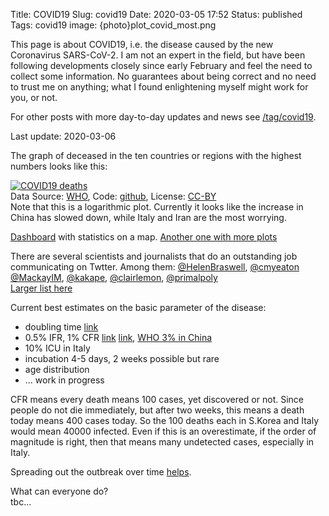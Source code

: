 Title: COVID19
Slug: covid19
Date: 2020-03-05 17:52
Status: published
Tags: covid19
image: {photo}plot_covid_most.png

This page is about COVID19, i.e. the disease caused by the new Coronavirus SARS-CoV-2. I am
not an expert in the field, but have been following developments closely since early February
and feel the need to collect some information. No guarantees about being correct and no need
to trust me on anything; what I found enlightening myself might work for you, or not.

For other posts with more day-to-day updates and news see [/tag/covid19]({tag}covid19).

Last update: 2020-03-06

The graph of deceased in the ten countries or regions with the highest numbers looks like this:

[![COVID19 deaths]({photo}plot_covid_most.png "COVID19 deaths")]({static}/pic/plot_covid_most.png)  
Data Source: [WHO](https://github.com/CSSEGISandData/2019-nCoV), Code: [github](https://github.com/ivh/covid19), 
License: [CC-BY](https://creativecommons.org/licenses/by/4.0/)  
Note that this is a logarithmic plot. Currently it looks like the increase in China has slowed down,
while Italy and Iran are the most worrying.

[Dashboard](https://gisanddata.maps.arcgis.com/apps/opsdashboard/index.html#/bda7594740fd40299423467b48e9ecf6)
with statistics on a map.
[Another one with more plots](https://covid19info.live/)

There are several scientists and journalists that do an outstanding job communicating on Twtter.
Among them: [@HelenBraswell](https://twitter.com/HelenBranswell), [@cmyeaton](https://twitter.com/cmyeaton)
[@MackayIM](https://twitter.com/MackayIM), [@kakape](https://twitter.com/kakape), 
[@clairlemon](https://twitter.com/clairlemon), [@primalpoly](https://twitter.com/primalpoly)  
[Larger list here](https://twitter.com/i/lists/1235865725962604548)

Current best estimates on the basic parameter of the disease:

* doubling time [link](https://cmmid.github.io/topics/covid19/current-patterns-transmission/global-time-varying-transmission.html)
* 0.5% IFR, 1% CFR [link](https://twitter.com/AdamJKucharski/status/1235700941422198787) [link](https://www.scmp.com/week-asia/health-environment/article/3065187/coronavirus-south-koreas-aggressive-testing-gives), [WHO 3% in China](https://www.statnews.com/2020/03/06/were-learning-a-lot-about-the-coronavirus-it-will-help-us-assess-risk/)
* 10% ICU in Italy
* incubation 4-5 days, 2 weeks possible but rare
* age distribution
* ... work in progress

CFR means every death means 100 cases, yet discovered or not. Since people do not die immediately, but after two weeks, this means a
death today means 400 cases today. So the 100 deaths each in S.Korea and Italy would mean 40000 infected. Even if this is an overestimate,
if the order of magnitude is right, then that means many undetected cases, especially in Italy.

Spreading out the outbreak over time [helps](https://twitter.com/florian_krammer/status/1235761684431724550).

What can everyone do?  
tbc...

